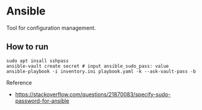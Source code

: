 # Ansible

Tool for configuration management.

## How to run
```
sudo apt insall sshpass
ansible-vault create secret # input ansible_sudo_pass: value
ansible-playbook -i inventory.ini playbook.yaml -k --ask-vault-pass -b
```

Reference
- https://stackoverflow.com/questions/21870083/specify-sudo-password-for-ansible 